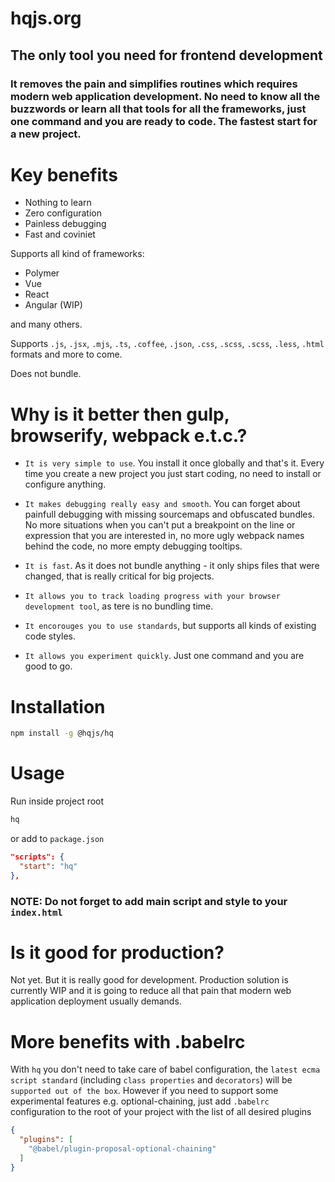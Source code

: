 # hqjs.org

## The only tool you need for frontend development
### It removes the pain and simplifies routines which requires modern web application development. No need to know all the buzzwords or learn all that tools for all the frameworks, just one command and you are ready to code. The fastest start for a new project.

# Key benefits

* Nothing to learn
* Zero configuration
* Painless debugging
* Fast and coviniet

Supports all kind of frameworks:

* Polymer
* Vue
* React
* Angular (WIP)

and many others.

Supports `.js`, `.jsx`, `.mjs`, `.ts`, `.coffee`, `.json`, `.css`, `.scss`, `.scss`, `.less`, `.html` formats and more to come.

Does not bundle.

# Why is it better then gulp, browserify, webpack e.t.c.?

* `It is very simple to use`. You install it once globally and that's it. Every time you create a new project you just start coding, no need to install or configure anything.

* `It makes debugging really easy and smooth`. You can forget about painfull debugging with missing sourcemaps and obfuscated bundles. No more situations when you can't put a breakpoint on the line or expression that you are interested in, no more ugly webpack names behind the code, no more empty debugging tooltips.

* `It is fast`. As it does not bundle anything - it only ships files that were changed, that is really critical for big projects.

* `It allows you to track loading progress with your browser development tool`, as tere is no bundling time.

* `It encorouges you to use standards`, but supports all kinds of existing code styles.

* `It allows you experiment quickly`. Just one command and you are good to go.

# Installation
```bash
npm install -g @hqjs/hq
```

# Usage
Run inside project root
```bash
hq
```

or add to `package.json`
```json
"scripts": {
  "start": "hq"
},
```

### NOTE: Do not forget to add main script and style to your `index.html`

# Is it good for production?

Not yet. But it is really good for development. Production solution is currently WIP and it is going to reduce all that pain that modern web application deployment usually demands.

# More benefits with .babelrc
With `hq` you don't need to take care of babel configuration, the `latest ecma script standard` (including `class properties` and `decorators`) will be `supported out of the box`. However if you need to support some experimental features e.g. optional-chaining, just add `.babelrc` configuration to the root of your project with the list of all desired plugins
```json
{
  "plugins": [
    "@babel/plugin-proposal-optional-chaining"
  ]
}
```
